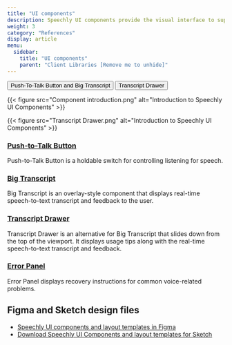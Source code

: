 ```yaml
---
title: "UI components"
description: Speechly UI components provide the visual interface to support voice functionality.
weight: 3
category: "References"
display: article
menu:
  sidebar:
    title: "UI components"
    parent: "Client Libraries [Remove me to unhide]"
---
```


<script>
  // updateTab function specific to this pages' tabs; called by updateTab() in app.js
  function updateTab() {
    let urlParams = new URLSearchParams(window.location.search);
    selectTab("view", urlParams.get("view"));
  }
</script>

<div class="tab">
  <button class="view ComponentIntroduction tablinks active" onclick="openTab(event, 'view=ComponentIntroduction')">Push-To-Talk Button and Big Transcript</button>
  <button class="view TranscriptDrawer tablinks" onclick="openTab(event, 'view=TranscriptDrawer')">Transcript Drawer</button>
</div>

<div class="view ComponentIntroduction tabcontent" style="display: block;">

  {{< figure src="Component introduction.png" alt="Introduction to Speechly UI Components" >}}

</div>

<div class="view TranscriptDrawer tabcontent">

  {{< figure src="Transcript Drawer.png" alt="Introduction to Speechly UI Components" >}}

</div>


### [Push-to-Talk Button](/client-libraries/ui-components/push-to-talk-button)

Push-to-Talk Button is a holdable switch for controlling listening for speech.

### [Big Transcript](/client-libraries/ui-components/big-transcript)

Big Transcript is an overlay-style component that displays real-time speech-to-text transcript and feedback to the user.

### [Transcript Drawer](/client-libraries/ui-components/transcript-drawer)

Transcript Drawer is an alternative for Big Transcript that slides down from the top of the viewport. It displays usage tips along with the real-time speech-to-text transcript and feedback.

### [Error Panel](/client-libraries/ui-components/error-panel)

Error Panel displays recovery instructions for common voice-related problems.

## Figma and Sketch design files

- [Speechly UI components and layout templates in Figma](https://www.figma.com/file/CqXMKQX6LNSnSai00P5xbz/Speechly-UI?node-id=0%3A1)
- [Download Speechly UI Components and layout templates for Sketch](https://speechly.github.io/speechly-ui-assets/speechly-ui.sketch)

